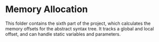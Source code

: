 # Memory Allocation
This folder contains the sixth part of the project, which calculates the memory offsets for the abstract syntax tree. It tracks a global and local offset, and can handle static variables and parameters.
